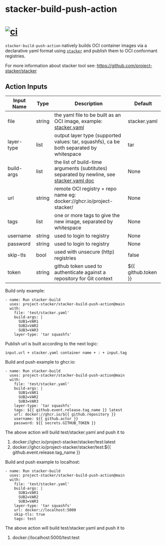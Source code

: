 # stacker-build-push-action
# [![ci](https://github.com/project-stacker/stacker-build-push-action/actions/workflows/ci.yaml/badge.svg?branch=main)](https://github.com/project-stacker/stacker-build-push-action/actions)

```stacker-build-push-action``` natively builds OCI container images via a declarative yaml format using [`stacker`](https://github.com/project-stacker/stacker) and publish them to OCI conformant registries.


For more information about stacker tool see: https://github.com/project-stacker/stacker

## Action Inputs

<a id="dockerfile-build-inputs"></a>

| Input Name | Type |  Description | Default |
| ---------- | ---- |----------- | ------- |
| file | string |the yaml file to be built as an OCI image, example: [stacker.yaml](./test/stacker.yaml)  | stacker.yaml
| layer-type | list | output layer type (supported values: tar, squashfs), ca be both separated by whitespace | tar
| build-args | list | the list of build-time arguments (subtitutes) separated by newline, see [stacker.yaml doc](https://github.com/project-stacker/stacker/blob/master/doc/stacker_yaml.md) | None
| url | string | remote OCI registry + repo name eg: docker://ghcr.io/project-stacker/ | None
| tags | list | one or more tags to give the new image, separated by whitespace | None
| username | string | used to login to registry | None
| password | string | used to login to registry | None
| skip-tls | bool | used with unsecure (http) registries | false
| token    | string |github token used to authenticate against a repository for Git context | ${{ github.token }}


Build only example:

```
- name: Run stacker-build
  uses: project-stacker/stacker-build-push-action@main
  with:
    file: 'test/stacker.yaml'
    build-args: |
      SUB1=VAR1
      SUB2=VAR2
      SUB3=VAR3
    layer-type: 'tar squashfs'
```


Publish url is built according to the next logic:
```
input.url + stacker.yaml container name + : + input.tag
```

Build and push example to ghcr.io:

```
- name: Run stacker-build
  uses: project-stacker/stacker-build-push-action@main
  with:
    file: 'test/stacker.yaml'
    build-args: |
      SUB1=VAR1
      SUB2=VAR2
      SUB3=VAR3
    layer-type: 'tar squashfs'
    tags: ${{ github.event.release.tag_name }} latest
    url: docker://ghcr.io/${{ github.repository }}
    username: ${{ github.actor }}
    password: ${{ secrets.GITHUB_TOKEN }}
```

The above action will build test/stacker.yaml and push it to
1. docker://ghcr.io/project-stacker/stacker/test:latest
2. docker://ghcr.io/project-stacker/stacker/test:${{ github.event.release.tag_name }}

Build and push example to localhost:

```
- name: Run stacker-build
  uses: project-stacker/stacker-build-push-action@main
  with:
    file: 'test/stacker.yaml'
    build-args: |
      SUB1=VAR1
      SUB2=VAR2
      SUB3=VAR3
    layer-type: 'tar squashfs'
    url: docker://localhost:5000
    skip-tls: true
    tags: test
```

The above action will build test/stacker.yaml and push it to
1. docker://localhost:5000/test:test

